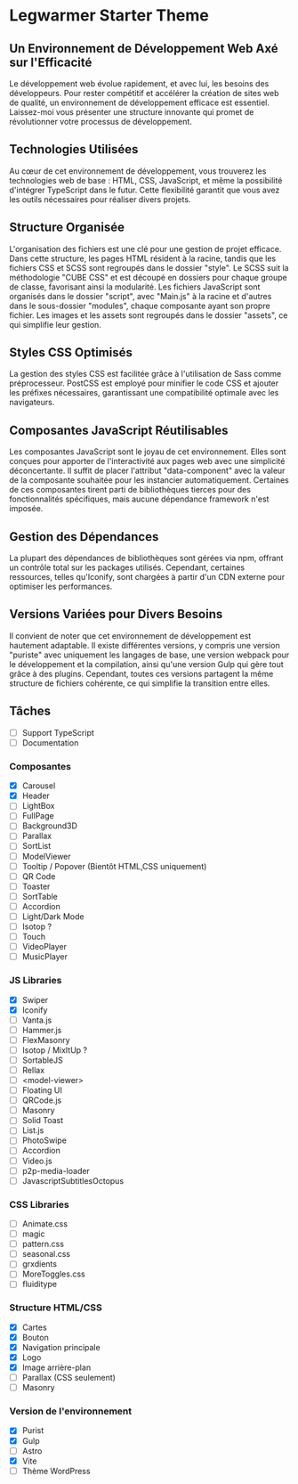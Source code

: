 # Legwarmer Starter Theme

## Un Environnement de Développement Web Axé sur l'Efficacité

Le développement web évolue rapidement, et avec lui, les besoins des développeurs. Pour rester compétitif et accélérer la création de sites web de qualité, un environnement de développement efficace est essentiel. Laissez-moi vous présenter une structure innovante qui promet de révolutionner votre processus de développement.

## Technologies Utilisées

Au cœur de cet environnement de développement, vous trouverez les technologies web de base : HTML, CSS, JavaScript, et même la possibilité d'intégrer TypeScript dans le futur. Cette flexibilité garantit que vous avez les outils nécessaires pour réaliser divers projets.

## Structure Organisée

L'organisation des fichiers est une clé pour une gestion de projet efficace. Dans cette structure, les pages HTML résident à la racine, tandis que les fichiers CSS et SCSS sont regroupés dans le dossier "style". Le SCSS suit la méthodologie "CUBE CSS" et est découpé en dossiers pour chaque groupe de classe, favorisant ainsi la modularité. Les fichiers JavaScript sont organisés dans le dossier "script", avec "Main.js" à la racine et d'autres dans le sous-dossier "modules", chaque composante ayant son propre fichier. Les images et les assets sont regroupés dans le dossier "assets", ce qui simplifie leur gestion.

## Styles CSS Optimisés

La gestion des styles CSS est facilitée grâce à l'utilisation de Sass comme préprocesseur. PostCSS est employé pour minifier le code CSS et ajouter les préfixes nécessaires, garantissant une compatibilité optimale avec les navigateurs.

## Composantes JavaScript Réutilisables

Les composantes JavaScript sont le joyau de cet environnement. Elles sont conçues pour apporter de l'interactivité aux pages web avec une simplicité déconcertante. Il suffit de placer l'attribut "data-component" avec la valeur de la composante souhaitée pour les instancier automatiquement. Certaines de ces composantes tirent parti de bibliothèques tierces pour des fonctionnalités spécifiques, mais aucune dépendance framework n'est imposée.

## Gestion des Dépendances

La plupart des dépendances de bibliothèques sont gérées via npm, offrant un contrôle total sur les packages utilisés. Cependant, certaines ressources, telles qu'Iconify, sont chargées à partir d'un CDN externe pour optimiser les performances.

## Versions Variées pour Divers Besoins

Il convient de noter que cet environnement de développement est hautement adaptable. Il existe différentes versions, y compris une version "puriste" avec uniquement les langages de base, une version webpack pour le développement et la compilation, ainsi qu'une version Gulp qui gère tout grâce à des plugins. Cependant, toutes ces versions partagent la même structure de fichiers cohérente, ce qui simplifie la transition entre elles.

## Tâches

- [ ] Support TypeScript
- [ ] Documentation

### Composantes

- [x] Carousel
- [x] Header
- [ ] LightBox
- [ ] FullPage
- [ ] Background3D
- [ ] Parallax
- [ ] SortList
- [ ] ModelViewer
- [ ] Tooltip / Popover (Bientôt HTML,CSS uniquement)
- [ ] QR Code
- [ ] Toaster
- [ ] SortTable
- [ ] Accordion
- [ ] Light/Dark Mode
- [ ] Isotop ?
- [ ] Touch
- [ ] VideoPlayer
- [ ] MusicPlayer

### JS Libraries

- [x] Swiper
- [x] Iconify
- [ ] Vanta.js
- [ ] Hammer.js
- [ ] FlexMasonry
- [ ] Isotop / MixItUp ?
- [ ] SortableJS
- [ ] Rellax
- [ ] \<model-viewer>
- [ ] Floating UI
- [ ] QRCode.js
- [ ] Masonry
- [ ] Solid Toast
- [ ] List.js
- [ ] PhotoSwipe
- [ ] Accordion
- [ ] Video.js
- [ ] p2p-media-loader
- [ ] JavascriptSubtitlesOctopus

### CSS Libraries

- [ ] Animate.css
- [ ] magic
- [ ] pattern.css
- [ ] seasonal.css
- [ ] grxdients
- [ ] MoreToggles.css
- [ ] fluiditype

### Structure HTML/CSS

- [x] Cartes
- [x] Bouton
- [x] Navigation principale
- [x] Logo
- [x] Image arrière-plan
- [ ] Parallax (CSS seulement)
- [ ] Masonry

### Version de l'environnement

- [x] Purist
- [x] Gulp
- [ ] Astro
- [x] Vite
- [ ] Thème WordPress